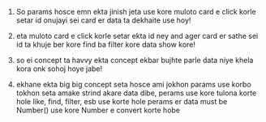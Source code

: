 1. So params hosce emn ekta jinish jeta use kore muloto card e click korle setar id onujayi sei card er data ta dekhaite use hoy!
2. eta muloto card e click korle setar ekta id ney and ager card er sathe sei id ta khuje ber kore find ba filter kore data show kore! 
3. so ei concept ta havvy ekta concept ekbar bujhte parle data niye khela kora onk sohoj hoye jabe!

4. ekhane ekta big big concept seta hosce ami jokhon params use korbo tokhon seta amake strind akare data dibe, perams use kore tulona korte hole like, find, filter, esb use korte hole perams er data must be Number() use kore Number e convert korte hobe